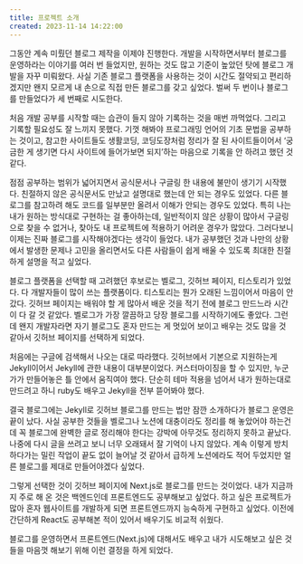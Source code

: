 ```yaml
---
title: 프로젝트 소개
created: 2023-11-14 14:22:00
---
```


그동안 계속 미뤘던 블로그 제작을 이제야 진행한다. 개발을 시작하면서부터 블로그를 운영하라는 이야기를 여러 번 들었지만, 원하는 것도 많고 기준이 높았던 탓에 블로그 개발을 자꾸 미뤄왔다. 사실 기존 블로그 플랫폼을 사용하는 것이 시간도 절약되고 편리하겠지만 왠지 모르게 내 손으로 직접 만든 블로그를 갖고 싶었다. 벌써 두 번이나 블로그를 만들었다가 세 번째로 시도한다.

처음 개발 공부를 시작할 때는 습관이 들지 않아 기록하는 것을 매번 까먹었다. 그리고 기록할 필요성도 잘 느끼지 못했다. 기껏 해봐야 프로그래밍 언어의 기초 문법을 공부하는 것이고, 참고한 사이트들도 생활코딩, 코딩도장처럼 정리가 잘 된 사이트들이어서 ‘궁금한 게 생기면 다시 사이트에 들어가보면 되지’하는 마음으로 기록을 안 하려고 했던 것 같다.

점점 공부하는 범위가 넓어지면서 공식문서나 구글링 한 내용에 불만이 생기기 시작했다. 친절하지 않은 공식문서도 만났고 설명대로 했는데 안 되는 경우도 있었다. 다른 블로그를 참고하려 해도 코드를 일부분만 올려서 이해가 안되는 경우도 있었다. 특히 나는 내가 원하는 방식대로 구현하는 걸 좋아하는데, 일반적이지 않은 상황이 많아서 구글링으로 찾을 수 없거나, 찾아도 내 프로젝트에 적용하기 어려운 경우가 많았다. 그러다보니 이제는 진짜 블로그를 시작해야겠다는 생각이 들었다. 내가 공부했던 것과 나만의 상황에서 발생한 문제나 고민을 올리면서도 다른 사람들이 쉽게 배울 수 있도록 최대한 친절하게 설명을 적고 싶었다.

블로그 플랫폼을 선택할 때 고려했던 후보로는 벨로그, 깃허브 페이지, 티스토리가 있었다. 다 개발자들이 많이 쓰는 플랫폼이다. 티스토리는 뭔가 오래된 느낌이어서 마음이 안갔다. 깃허브 페이지는 배워야 할 게 많아서 배운 것을 적기 전에 블로그 만드느라 시간이 다 갈 것 같았다. 벨로그가 가장 깔끔하고 당장 블로그를 시작하기에도 좋았다. 그런데 왠지 개발자라면 자기 블로그도 혼자 만드는 게 멋있어 보이고 배우는 것도 많을 것 같아서 깃허브 페이지를 선택하게 되었다.

처음에는 구글에 검색해서 나오는 대로 따라했다. 깃허브에서 기본으로 지원하는게 Jekyll이어서 Jekyll에 관한 내용이 대부분이었다. 커스터마이징을 할 수 있지만, 누군가가 만들어놓은 틀 안에서 움직여야 했다. 단순히 테마 적용을 넘어서 내가 원하는대로 만드려고 하니 ruby도 배우고 Jekyll을 전부 뜯어봐야 했다.

결국 블로그에는 Jekyll로 깃허브 블로그를 만드는 법만 잠깐 소개하다가 블로그 운영은 끝이 났다. 사실 공부한 것들을 벨로그나 노션에 대충이라도 정리를 해 놓았어야 하는건데 꼭 블로그에 완벽한 글로 정리해야 한다는 강박에 아무것도 정리하지 못하고 끝났다. 나중에 다시 글을 쓰려고 보니 너무 오래돼서 잘 기억이 나지 않았다. 계속 이렇게 방치하다가는 밀린 작업이 끝도 없이 늘어날 것 같아서 급하게 노션에라도 적어 두었지만 얼른 블로그를 제대로 만들어야겠다 싶었다.

그렇게 선택한 것이 깃허브 페이지에 Next.js로 블로그를 만드는 것이었다. 내가 지금까지 주로 해 온 것은 백엔드인데 프론트엔드도 공부해보고 싶었다. 하고 싶은 프로젝트가 많아 혼자 웹사이트를 개발하게 되면 프론트엔드까지 능숙하게 구현하고 싶었다. 이전에 간단하게 React도 공부해본 적이 있어서 배우기도 비교적 쉬웠다.

블로그를 운영하면서 프론트엔드(Next.js)에 대해서도 배우고 내가 시도해보고 싶은 것들을 마음껏 해보기 위해 이런 결정을 하게 되었다.
